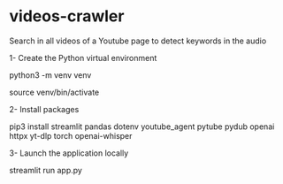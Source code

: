 # videos-crawler
Search in all videos of a Youtube page to detect keywords in the audio

1- Create the Python virtual environment

python3 -m venv venv

source venv/bin/activate

2- Install packages

pip3 install streamlit pandas dotenv youtube_agent pytube pydub openai httpx yt-dlp torch openai-whisper

3- Launch the application locally

streamlit run app.py
